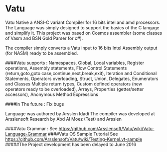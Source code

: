 # Vatu
Vatu Native a ANSI-C variant Compiler for 16 bits intel and amd processors.
The Language was simply designed to support the basics of the C langage and simplify it.
This project was based on Cosmos assembler (some classes of Vasm and BSN Gold Parser for c#).

The compiler simply converts a Vatu input to 16 bits Intel Assembly output (for NASM) ready to be
assembled.

####Vatu supports :
Namespaces,
Global, Local variables,
Register operations,
Assembly statements,
Flow Control Statements (return,goto,goto case,continue,next,break,exit),
Iteration and Conditional Statements,
Operators overloading,
Struct, Union, Delegates, Enumerators and Classes
Multiple return types,
Custom defined operators (new operators ready to be overloaded),
Arrays,
Properties (getter/setter accessors),
Anonymous Method Expressions



####In The future : 
Fix bugs

Language was authored by Arsslen Idadi
The compiler was developed at Arsslensoft Research by Abd Al Moez (Test) and Arsslen

####Vatu Grammar :
  See https://github.com/Arsslensoft/Vatu/wiki/Vatu-Language-Grammar
####Vatu OS Sample Tutorial
  See https://github.com/Arsslensoft/Vatu/wiki/Testing-Kernel.vt-sample
#####The Project development has been delayed to June 2016
